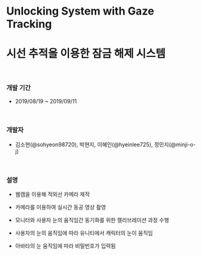 # Unlocking System with Gaze Tracking
# 시선 추적을 이용한 잠금 해제 시스템
<br>

### 개발 기간

- 2019/08/19 ~ 2019/09/11
<br>

### 개발자

- 김소현(@sohyeon98720), 박현지, 이혜인(@hyeinlee725), 정민지(@minji-o-j)
<br>

### 설명

- 웹캠을 이용해 적외선 카메라 제작

- 카메라를 이용하여 실시간 동공 영상 촬영

- 모니터와 사용자 눈의 움직임간 동기화를 위한 캘리브레이션 과정 수행

- 사용자의 눈의 움직임에 따라 유니티에서 캐릭터의 눈이 움직임

- 아바타의 눈 움직임에 따라 비밀번호가 입력됨
